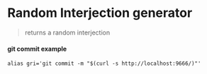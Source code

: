# Random Interjection generator
> returns a random interjection 

#### git commit example
    alias gri='git commit -m "$(curl -s http://localhost:9666/)"'
